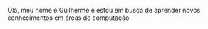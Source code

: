 Olá, meu nome é Guilherme e estou em  busca de aprender novos conhecimentos em áreas de computação

<!---
euguih7/euguih7 is a ✨ special ✨ repository because its `README.md` (this file) appears on your GitHub profile.
You can click the Preview link to take a look at your changes.
--->
